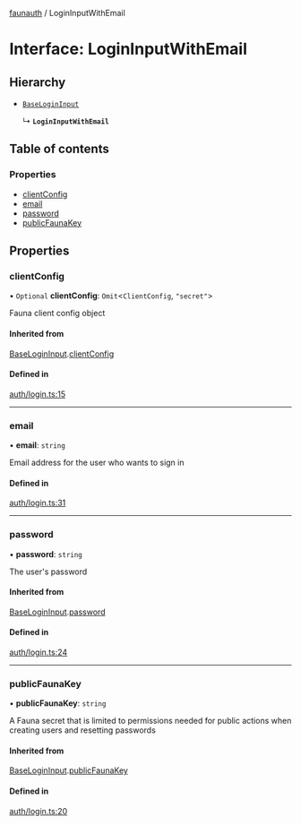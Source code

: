 [faunauth](../index.md) / LoginInputWithEmail

# Interface: LoginInputWithEmail

## Hierarchy

- [`BaseLoginInput`](BaseLoginInput.md)

  ↳ **`LoginInputWithEmail`**

## Table of contents

### Properties

- [clientConfig](LoginInputWithEmail.md#clientconfig)
- [email](LoginInputWithEmail.md#email)
- [password](LoginInputWithEmail.md#password)
- [publicFaunaKey](LoginInputWithEmail.md#publicfaunakey)

## Properties

### clientConfig

• `Optional` **clientConfig**: `Omit`<`ClientConfig`, ``"secret"``\>

Fauna client config object

#### Inherited from

[BaseLoginInput](BaseLoginInput.md).[clientConfig](BaseLoginInput.md#clientconfig)

#### Defined in

[auth/login.ts:15](https://github.com/alexnitta/faunauth/blob/50078b7/src/auth/login.ts#L15)

___

### email

• **email**: `string`

Email address for the user who wants to sign in

#### Defined in

[auth/login.ts:31](https://github.com/alexnitta/faunauth/blob/50078b7/src/auth/login.ts#L31)

___

### password

• **password**: `string`

The user's password

#### Inherited from

[BaseLoginInput](BaseLoginInput.md).[password](BaseLoginInput.md#password)

#### Defined in

[auth/login.ts:24](https://github.com/alexnitta/faunauth/blob/50078b7/src/auth/login.ts#L24)

___

### publicFaunaKey

• **publicFaunaKey**: `string`

A Fauna secret that is limited to permissions needed for public actions when creating users
and resetting passwords

#### Inherited from

[BaseLoginInput](BaseLoginInput.md).[publicFaunaKey](BaseLoginInput.md#publicfaunakey)

#### Defined in

[auth/login.ts:20](https://github.com/alexnitta/faunauth/blob/50078b7/src/auth/login.ts#L20)
